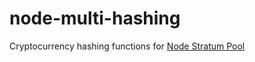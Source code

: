 node-multi-hashing
===============

Cryptocurrency hashing functions for [Node Stratum Pool](https://github.com/pigeonpool/node-stratum-pool)

